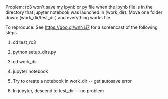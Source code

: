 Problem:  rc3 won't save my ipynb or py file when the ipynb file is in the directory
that jupyter notebook was launched in (work_dir).  Move one folder
down: (work_dir/test_dir) and everything works file.

To reproduce:  See https://goo.gl/wnNLi7 for a screencast of the following steps

1. cd test_rc3

2. python setup_dirs.py

3. cd work_dir

4. jupyter notebook

5. Try to create a notebook in work_dir -- get autosave error

6. In jupyter, descend to test_dir -- no problem





